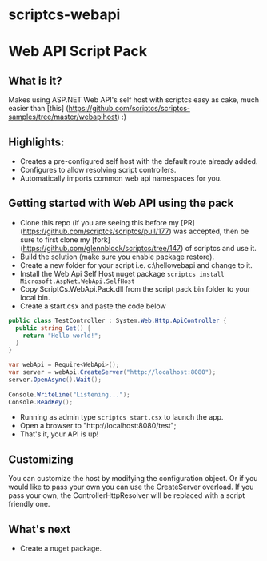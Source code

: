 scriptcs-webapi
===============

# Web API Script Pack

## What is it?
Makes using ASP.NET Web API's self host with scriptcs easy as cake, much easier than [this] (https://github.com/scriptcs/scriptcs-samples/tree/master/webapihost) :)

## Highlights:

* Creates a pre-configured self host with the default route already added.
* Configures to allow resolving script controllers.
* Automatically imports common web api namespaces for you.

## Getting started with Web API using the pack

* Clone this repo (if you are seeing this before my [PR] (https://github.com/scriptcs/scriptcs/pull/177) was accepted, then be sure to first clone my [fork] (https://github.com/glennblock/scriptcs/tree/147) of scriptcs and use it.
* Build the solution (make sure you enable package restore).
* Create a new folder for your script i.e. c:\hellowebapi and change to it.
* Install the Web Api Self Host nuget package ```scriptcs install Microsoft.AspNet.WebApi.SelfHost```
* Copy ScriptCs.WebApi.Pack.dll from the script pack bin folder to your local bin.
* Create a start.csx and paste the code below

```csharp
public class TestController : System.Web.Http.ApiController {
  public string Get() {
    return "Hello world!";
  }
}

var webApi = Require<WebApi>();
var server = webApi.CreateServer("http://localhost:8080");
server.OpenAsync().Wait();
 
Console.WriteLine("Listening...");
Console.ReadKey();
```
* Running as admin type ```scriptcs start.csx``` to launch the app.
* Open a browser to "http://localhost:8080/test";
* That's it, your API is up!

## Customizing
You can customize the host by modifying the configuration object. Or if you would like to pass your own you can use the CreateServer overload.
If you pass your own, the ControllerHttpResolver will be replaced with a script friendly one.

## What's next
* Create a nuget package.
